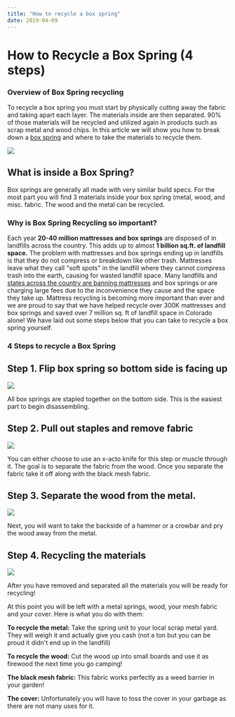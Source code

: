 ```yaml
---
title: "How to recycle a box spring"
date: 2019-04-09
---
```


# How to Recycle a Box Spring (4 steps)

### Overview of Box Spring recycling

To recycle a box spring you must start by physically cutting away the fabric and taking apart each layer. The materials inside are then separated. 90% of those materials will be recycled and utilized again in products such as scrap metal and wood chips. In this article we will show you how to break down a [box spring](https://www.abedderworld.com/worn-out-box-springs.html/) and where to take the materials to recycle them. 

![](images/box-spring-USM.jpg)

## What is inside a Box Spring?

Box springs are generally all made with very similar build specs. For the most part you will find 3 materials inside your box spring (metal, wood, and misc. fabric. The wood and the metal can be recycled.

### Why is Box Spring Recycling so important?

Each year **20-40 million mattresses and box springs** are disposed of in landfills across the country. This adds up to almost **1 billion sq.ft. of landfill space.** The problem with mattresses and box springs ending up in landfills is that they do not compress or breakdown like other trash. Mattresses leave what they call "soft spots" in the landfill where they cannot compress trash into the earth, causing for wasted landfill space. Many landfills and [states across the country are banning mattresses](https://www.abedderworld.com/is-it-illegal-to-sell-a-used-mattress-state-by-state-guide.html/) and box springs or are charging large fees due to the inconvenience they cause and the space they take up. Mattress recycling is becoming more important than ever and we are proud to say that we have helped recycle over 300K mattresses and box springs and saved over 7 million sq. ft of landfill space in Colorado alone! We have laid out some steps below that you can take to recycle a box spring yourself. 

### 4 Steps to recycle a Box Spring

## Step 1. Flip box spring so bottom side is facing up

![](images/Screen-Shot-2019-04-08-at-3.02.09-PM-768x431.png)

All box springs are stapled together on the bottom side. This is the easiest part to begin disassembling. 

## Step 2. Pull out staples and remove fabric

![](images/Screen-Shot-2019-04-08-at-3.05.40-PM-768x429.png)

You can either choose to use an x-acto knife for this step or muscle through it. The goal is to separate the fabric from the wood. Once you separate the fabric take it off along with the black mesh fabric. 

## Step 3. Separate the wood from the metal.

![](images/Screen-Shot-2019-04-08-at-3.09.21-PM-768x434.png)

Next, you will want to take the backside of a hammer or a crowbar and pry the wood away from the metal. 

## Step 4. Recycling the materials

![](images/Screen-Shot-2019-04-09-at-10.06.39-AM-768x429.png)

After you have removed and separated all the materials you will be ready for recycling!

At this point you will be left with a metal springs, wood, your mesh fabric and your cover. Here is what you do with them:

**To recycle the metal:** Take the spring unit to your local scrap metal yard. They will weigh it and actually give you cash (not a ton but you can be proud it didn't end up in the landfill)

**To recycle the wood:** Cut the wood up into small boards and use it as firewood the next time you go camping!

**The black mesh fabric:** This fabric works perfectly as a weed barrier in your garden!

**The cover:** Unfortunately you will have to toss the cover in your garbage as there are not many uses for it.
